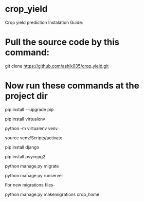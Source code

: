 # crop_yield
Crop yield prediction Instalation Guide:

# Pull the source code by this command:
git clone https://github.com/ashik035/crop_yield.git

# Now run these commands at the project dir

pip install --upgrade pip

pip install virtualenv

python -m virtualenv venv

source venv/Scripts/activate

pip install django

pip install psycopg2

python manage.py migrate

python manage.py runserver



For new migrations files-

python manage.py makemigrations crop_home
